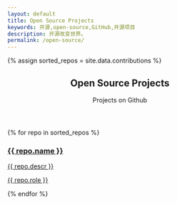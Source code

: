 ```yaml
---
layout: default
title: Open Source Projects
keywords: 开源,open-source,GitHub,开源项目
description: 开源改变世界。
permalink: /open-source/
---
```


{% assign sorted_repos = site.data.contributions %}

<section class="container">
    <header class="text-center">
        <h1>Open Source Projects</h1>
        Projects on Github
    </header>
    <div class="repo-list">
        <!-- Check here for github metadata -->
        <!-- https://help.github.com/articles/repository-metadata-on-github-pages/ -->
        {% for repo in sorted_repos %}
        <a href="{{ repo.url }}" target="_blank" class="one-third-column card text-center">
            <div class="thumbnail">
                <div class="card-image geopattern" data-pattern-id="{{ repo.name }}">
                    <div class="card-image-cell">
                        <h3 class="card-title">
                            {{ repo.name }}
                        </h3>
                    </div>
                </div>
                <div class="caption">
                    <div class="card-description">
                        <p class="card-text">{{ repo.descr }}</p>
                    </div>
                    <div class="card-text">
                        <span class="meta-info" title="Role：{{ repo.role }}">
                            <span class="octicon person"></span>
                            <p class="card-text">{{ repo.role }}</p>
                        </span>
                    </div>
                </div>
            </div>
        </a>
        {% endfor %}
    </div>
</section>
